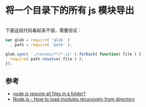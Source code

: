 # 将一个目录下的所有 js 模块导出

```js

```

下面这段代码看起来不错，需要验证：

```js
var glob = require( 'glob' )
  , path = require( 'path' );

glob.sync( './routes/**/*.js' ).forEach( function( file ) {
  require( path.resolve( file ) );
});
```

## 参考

- [node.js require all files in a folder?](https://stackoverflow.com/questions/5364928/node-js-require-all-files-in-a-folder)
- [Node.js - How to load modules recursively from directory](https://coderwall.com/p/f3qtoa/node-js-how-to-load-modules-recursively-from-directory)